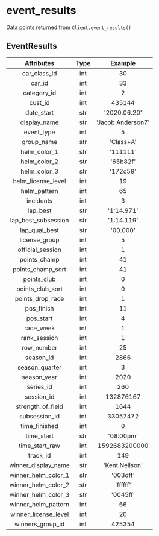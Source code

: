 # event_results

Data points returned from `Client.event_results()`

## EventResults

|      Attributes      | Type  |      Example      |
| :------------------: | :---: | :---------------: |
|     car_class_id     |  int  |        30         |
|        car_id        |  int  |        33         |
|     category_id      |  int  |         2         |
|       cust_id        |  int  |      435144       |
|      date_start      |  str  |   '2020.06.20'    |
|     display_name     |  str  | 'Jacob Anderson7' |
|      event_type      |  int  |         5         |
|      group_name      |  str  |     'Class+A'     |
|     helm_color_1     |  str  |     '111111'      |
|     helm_color_2     |  str  |     '65b82f'      |
|     helm_color_3     |  str  |     '172c59'      |
|  helm_license_level  |  int  |        19         |
|     helm_pattern     |  int  |        65         |
|      incidents       |  int  |         3         |
|       lap_best       |  str  |    '1:14.971'     |
| lap_best_subsession  |  str  |    '1:14.119'     |
|    lap_qual_best     |  str  |     '00.000'      |
|    license_group     |  int  |         5         |
|   official_session   |  int  |         1         |
|     points_champ     |  int  |        41         |
|  points_champ_sort   |  int  |        41         |
|     points_club      |  int  |         0         |
|   points_club_sort   |  int  |         0         |
|   points_drop_race   |  int  |         1         |
|      pos_finish      |  int  |        11         |
|      pos_start       |  int  |         4         |
|      race_week       |  int  |         1         |
|     rank_session     |  int  |         1         |
|      row_number      |  int  |        25         |
|      season_id       |  int  |       2866        |
|    season_quarter    |  int  |         3         |
|     season_year      |  int  |       2020        |
|      series_id       |  int  |        260        |
|      session_id      |  int  |     132876167     |
|  strength_of_field   |  int  |       1644        |
|    subsession_id     |  int  |     33057472      |
|    time_finished     |  int  |         0         |
|      time_start      |  str  |     '08:00pm'     |
|    time_start_raw    |  int  |   1592683200000   |
|       track_id       |  int  |        149        |
| winner_display_name  |  str  |  'Kent Neilson'   |
| winner_helm_color_1  |  str  |     '003dff'      |
| winner_helm_color_2  |  str  |     'ffffff'      |
| winner_helm_color_3  |  str  |     '0045ff'      |
| winner_helm_pattern  |  int  |        66         |
| winner_license_level |  int  |        20         |
|   winners_group_id   |  int  |      425354       |
